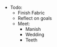 - Todo:
    - Finish Fabric
    - Reflect on goals
    - Meet:
        - Manish
        - Wedding
        - Teeth
